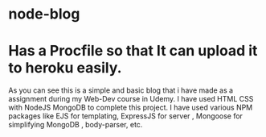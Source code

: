 # node-blog
# Has a Procfile so that It can upload it to heroku easily.

As you can see this is a simple and basic blog that i have made as a assignment during my Web-Dev course in Udemy. 
I have used HTML CSS with NodeJS MongoDB to complete this project. I have used various NPM packages like EJS for templating, 
ExpressJS for server , Mongoose for simplifying MongoDB , body-parser, etc.

